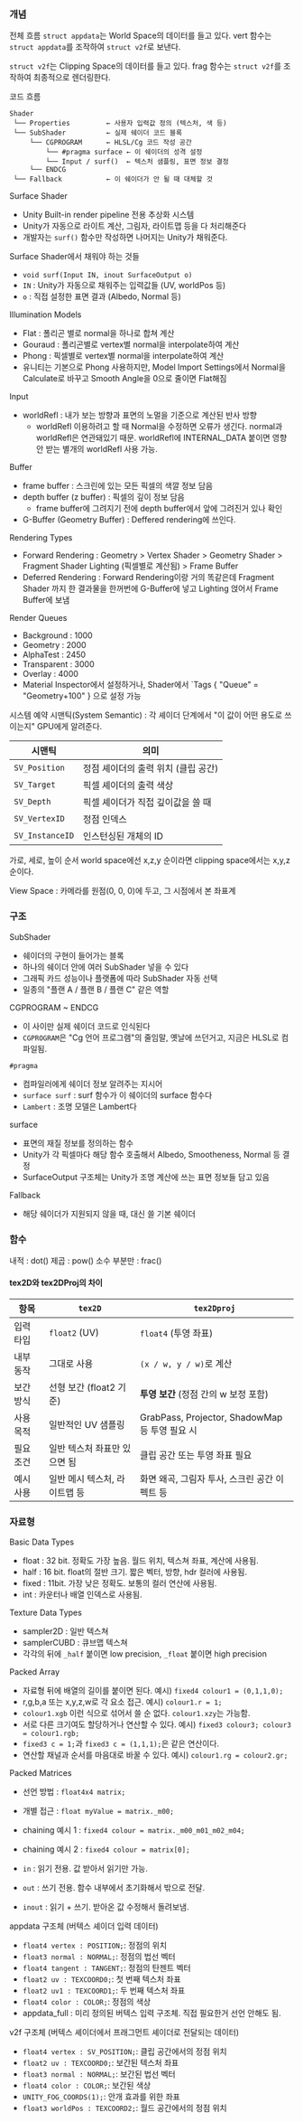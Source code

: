 


### 개념

전체 흐름
`struct appdata`는 World Space의 데이터를 들고 있다.
vert 함수는  `struct appdata`를 조작하여 `struct v2f`로 보낸다.

`struct v2f`는 Clipping Space의 데이터를 들고 있다.
frag 함수는 `struct v2f`를 조작하여 최종적으로 렌더링한다.

코드 흐름
```
Shader
 └── Properties         ← 사용자 입력값 정의 (텍스처, 색 등)
 └── SubShader          ← 실제 쉐이더 코드 블록
     └── CGPROGRAM      ← HLSL/Cg 코드 작성 공간
         └── #pragma surface ← 이 쉐이더의 성격 설정
         └── Input / surf()  ← 텍스처 샘플링, 표면 정보 결정
     └── ENDCG
 └── Fallback           ← 이 쉐이더가 안 될 때 대체할 것
```

Surface Shader
- Unity Built-in render pipeline 전용 추상화 시스템
- Unity가 자동으로 라이트 계산, 그림자, 라이트맵 등을 다 처리해준다
- 개발자는 `surf()` 함수만 작성하면 나머지는 Unity가 채워준다.

Surface Shader에서 채워야 하는 것들
- `void surf(Input IN, inout SurfaceOutput o)`
- `IN` : Unity가 자동으로 채워주는 입력값들 (UV, worldPos 등)
- `o` : 직접 설정한 표면 결과 (Albedo, Normal 등)

Illumination Models
- Flat : 폴리곤 별로 normal을 하나로 합쳐 계산
- Gouraud : 폴리곤별로 vertex별 normal을 interpolate하여  계산
- Phong : 픽셀별로 vertex별 normal을 interpolate하여 계산
- 유니티는 기본으로 Phong 사용하지만, Model Import Settings에서 Normal을 Calculate로 바꾸고 Smooth Angle을 0으로 줄이면 Flat해짐

Input
- worldRefl : 내가 보는 방향과 표면의 노멀을 기준으로 계산된 반사 방향
	- worldRefl 이용하려고 할 때 Normal을 수정하면 오류가 생긴다. normal과 worldRefl은 연관돼있기 때문. worldRefl에 INTERNAL_DATA 붙이면 영향 안 받는 별개의 worldRefl 사용 가능.

Buffer
- frame buffer : 스크린에 있는 모든 픽셀의 색깔 정보 담음
- depth buffer (z buffer) : 픽셀의 깊이 정보 담음
  - frame buffer에 그려지기 전에 depth buffer에서 앞에 그려진거 있나 확인
- G-Buffer (Geometry Buffer) : Deffered rendering에 쓰인다.

Rendering Types
- Forward Rendering : Geometry > Vertex Shader > Geometry Shader > Fragment Shader Lighting (픽셀별로 계산됨) > Frame Buffer
- Deferred Rendering : Forward Rendering이랑 거의 똑같은데 Fragment Shader 까지 한 결과물을 한꺼번에 G-Buffer에 넣고 Lighting 얹어서 Frame Buffer에 보냄

Render Queues
- Background : 1000
- Geometry : 2000
- AlphaTest : 2450
- Transparent : 3000
- Overlay : 4000
- Material Inspector에서 설정하거나, 
  Shader에서 `Tags { "Queue" = "Geometry+100" } 으로 설정 가능

시스템 예약 시맨틱(System Semantic)
: 각 셰이더 단계에서 "이 값이 어떤 용도로 쓰이는지" GPU에게 알려준다.

| 시맨틱 | 의미 |
|--------|------|
| `SV_Position` | 정점 셰이더의 출력 위치 (클립 공간) |
| `SV_Target`   | 픽셀 셰이더의 출력 색상 |
| `SV_Depth`    | 픽셀 셰이더가 직접 깊이값을 쓸 때 |
| `SV_VertexID` | 정점 인덱스 |
| `SV_InstanceID` | 인스턴싱된 개체의 ID |

가로, 세로, 높이 순서
world space에선 x,z,y 순이라면
clipping space에서는 x,y,z 순이다.

View Space : 카메라를 원점(0, 0, 0)에 두고, 그 시점에서 본 좌표계

### 구조

SubShader
- 쉐이더의 구현이 들어가는 블록
- 하나의 쉐이더 안에 여러 SubShader 넣을 수 있다
- 그래픽 카드 성능이나 플랫폼에 따라 SubShader 자동 선택
- 일종의 "플랜 A / 플랜 B / 플랜 C" 같은 역할

CGPROGRAM ~ ENDCG
- 이 사이만 실제 쉐이더 코드로 인식된다
- `CGPROGRAM`은 "Cg 언어 프로그램"의 줄임말, 옛날에 쓰던거고, 지금은 HLSL로 컴파일됨.

`#pragma`
- 컴파일러에게 쉐이더 정보 알려주는 지시어
- `surface surf` : surf 함수가 이 쉐이더의 surface 함수다
- `Lambert` : 조명 모델은 Lambert다

surface
- 표면의 재질 정보를 정의하는 함수
- Unity가 각 픽셀마다 해당 함수 호출해서 Albedo, Smootheness, Normal 등 결정
- SurfaceOutput 구조체는 Unity가 조명 계산에 쓰는 표면 정보들 담고 있음

Fallback
- 해당 쉐이더가 지원되지 않을 때, 대신 쓸 기본 쉐이더

### 함수

내적 : dot()
제곱 : pow()
소수 부분만 : frac()

#### tex2D와 tex2DProj의 차이

| 항목 | `tex2D` | `tex2Dproj` |
|------|---------|--------------|
| 입력 타입 | `float2` (UV) | `float4` (투영 좌표) |
| 내부 동작 | 그대로 사용 | `(x / w, y / w)`로 계산 |
| 보간 방식 | 선형 보간 (float2 기준) | **투영 보간** (정점 간의 w 보정 포함) |
| 사용 목적 | 일반적인 UV 샘플링 | GrabPass, Projector, ShadowMap 등 투영 필요 시 |
| 필요 조건 | 일반 텍스처 좌표만 있으면 됨 | 클립 공간 또는 투영 좌표 필요 |
| 예시 사용 | 일반 메시 텍스처, 라이트맵 등 | 화면 왜곡, 그림자 투사, 스크린 공간 이펙트 등 |


### 자료형

Basic Data Types
- float : 32 bit. 정확도 가장 높음. 월드 위치, 텍스쳐 좌표, 계산에 사용됨.
- half : 16 bit. float의 절반 크기. 짧은 벡터, 방향, hdr 컬러에 사용됨.
- fixed : 11bit. 가장 낮은 정확도. 보통의 컬러 연산에 사용됨.
- int : 카운터나 배열 인덱스로 사용됨.

Texture Data Types
- sampler2D : 일반 텍스쳐
- samplerCUBD : 큐브맵 텍스쳐
- 각각의 뒤에 `_half` 붙이면 low precision, `_float` 붙이면 high precision

Packed Array
- 자료형 뒤에 배열의 길이를 붙이면 된다. 예시) `fixed4 colour1 = (0,1,1,0);`
- r,g,b,a 또는 x,y,z,w로 각 요소 접근. 예시) `colour1.r = 1;`
- `colour1.xgb` 이런 식으로 섞어서 쓸 순 없다. `colour1.xzy`는 가능함.
- 서로 다른 크기여도 할당하거나 연산할 수 있다. 예시) `fixed3 colour3; colour3 = colour1.rgb;`
- `fixed3 c = 1;`과 `fixed3 c = (1,1,1);`은 같은 연산이다.
- 연산할 채널과 순서를 마음대로 바꿀 수 있다. 예시) `colour1.rg = colour2.gr;`

Packed Matrices
- 선언 방법 : `float4x4 matrix;`
- 개별 접근 : `float myValue = matrix._m00;`
- chaining 예시 1 : `fixed4 colour = matrix._m00_m01_m02_m04;`
- chaining 예시 2 : `fixed4 colour = matrix[0];`

- `in` : 읽기 전용. 값 받아서 읽기만 가능.
- `out` : 쓰기 전용. 함수 내부에서 초기화해서 밖으로 전달.
- `inout` : 읽기 + 쓰기. 받아온 값 수정해서 돌려보냄.

appdata 구조체 (버텍스 셰이더 입력 데이터)

- `float4 vertex : POSITION;`: 정점의 위치
- `float3 normal : NORMAL;`: 정점의 법선 벡터
- `float4 tangent : TANGENT;`: 정점의 탄젠트 벡터
- `float2 uv : TEXCOORD0;`: 첫 번째 텍스처 좌표
- `float2 uv1 : TEXCOORD1;`: 두 번째 텍스처 좌표
- `float4 color : COLOR;`: 정점의 색상
- appdata_full : 미리 정의된 버텍스 입력 구조체. 직접 필요한거 선언 안해도 됨.


v2f 구조체 (버텍스 셰이더에서 프래그먼트 셰이더로 전달되는 데이터)

- `float4 vertex : SV_POSITION;`: 클립 공간에서의 정점 위치
- `float2 uv : TEXCOORD0;`: 보간된 텍스처 좌표
- `float3 normal : NORMAL;`: 보간된 법선 벡터
- `float4 color : COLOR;`: 보간된 색상
- `UNITY_FOG_COORDS(1);`: 안개 효과를 위한 좌표
- `float3 worldPos : TEXCOORD2;`: 월드 공간에서의 정점 위치